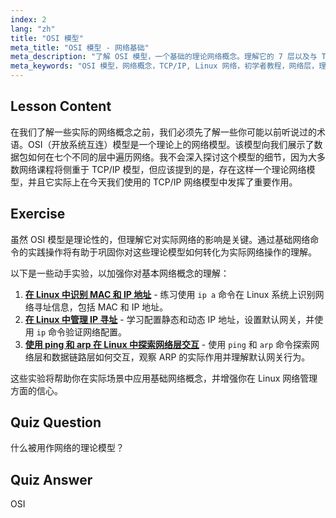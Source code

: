 ```yaml
---
index: 2
lang: "zh"
title: "OSI 模型"
meta_title: "OSI 模型 - 网络基础"
meta_description: "了解 OSI 模型，一个基础的理论网络概念。理解它的 7 层以及与 TCP/IP 的关系。Linux 网络初学者必备指南。"
meta_keywords: "OSI 模型，网络概念，TCP/IP, Linux 网络，初学者教程，网络层，理论模型"
---
```


## Lesson Content

在我们了解一些实际的网络概念之前，我们必须先了解一些你可能以前听说过的术语。OSI（开放系统互连）模型是一个理论上的网络模型。该模型向我们展示了数据包如何在七个不同的层中遍历网络。我不会深入探讨这个模型的细节，因为大多数网络课程将侧重于 TCP/IP 模型，但应该提到的是，存在这样一个理论网络模型，并且它实际上在今天我们使用的 TCP/IP 网络模型中发挥了重要作用。

## Exercise

虽然 OSI 模型是理论性的，但理解它对实际网络的影响是关键。通过基础网络命令的实践操作将有助于巩固你对这些理论模型如何转化为实际网络操作的理解。

以下是一些动手实验，以加强你对基本网络概念的理解：

1. **[在 Linux 中识别 MAC 和 IP 地址](https://labex.io/zh/labs/linux-identify-mac-and-ip-addresses-in-linux-592731)** - 练习使用 `ip a` 命令在 Linux 系统上识别网络寻址信息，包括 MAC 和 IP 地址。
2. **[在 Linux 中管理 IP 寻址](https://labex.io/zh/labs/linux-manage-ip-addressing-in-linux-592736)** - 学习配置静态和动态 IP 地址，设置默认网关，并使用 `ip` 命令验证网络配置。
3. **[使用 ping 和 arp 在 Linux 中探索网络层交互](https://labex.io/zh/labs/linux-explore-network-layer-interaction-with-ping-and-arp-in-linux-592746)** - 使用 `ping` 和 `arp` 命令探索网络层和数据链路层如何交互，观察 ARP 的实际作用并理解默认网关行为。

这些实验将帮助你在实际场景中应用基础网络概念，并增强你在 Linux 网络管理方面的信心。

## Quiz Question

什么被用作网络的理论模型？

## Quiz Answer

OSI
